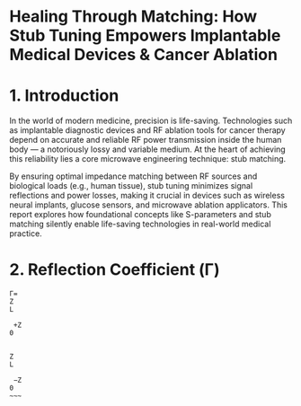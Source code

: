 # Healing Through Matching: How Stub Tuning Empowers Implantable Medical Devices & Cancer Ablation
# 1. Introduction
In the world of modern medicine, precision is life-saving. Technologies such as implantable diagnostic devices and RF ablation tools for cancer therapy depend on accurate and reliable RF power transmission inside the human body — a notoriously lossy and variable medium. At the heart of achieving this reliability lies a core microwave engineering technique: stub matching.

By ensuring optimal impedance matching between RF sources and biological loads (e.g., human tissue), stub tuning minimizes signal reflections and power losses, making it crucial in devices such as wireless neural implants, glucose sensors, and microwave ablation applicators. This report explores how foundational concepts like S-parameters and stub matching silently enable life-saving technologies in real-world medical practice.

# 2. Reflection Coefficient (Γ)
~~~
Γ= 
Z 
L
​
 +Z 
0
​
 
Z 
L
​
 −Z 
0
​~~~
